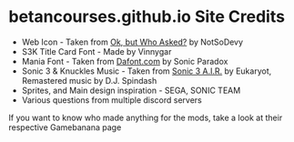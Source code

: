# betancourses.github.io Site Credits

- Web Icon - Taken from [Ok, but Who Asked?](https://gamebanana.com/mods/427017) by NotSoDevy
- S3K Title Card Font - Made by Vinnygar
- Mania Font - Taken from [Dafont.com](https://www.dafont.com/mania.font) by Sonic Paradox
- Sonic 3 & Knuckles Music - Taken from [Sonic 3 A.I.R.](https://sonic3air.org) by Eukaryot, Remastered music by D.J. Spindash
- Sprites, and Main design inspiration - SEGA, SONIC TEAM
- Various questions from multiple discord servers

If you want to know who made anything for the mods, take a look at their respective Gamebanana page
